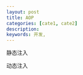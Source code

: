 ```yaml
---
layout: post
title: AOP
categories: [cate1, cate2]
description: 
keywords: 开发, 
---
```


静态注入



动态注入